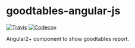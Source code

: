 # goodtables-angular-js

[![Travis](https://img.shields.io/travis/frictionlessdata/goodtables-angular-js/master.svg)](https://travis-ci.org/frictionlessdata/goodtables-angular-js)
[![Codecov](https://img.shields.io/codecov/c/github/frictionlessdata/goodtables-angular-js/master.svg)](https://codecov.io/gh/frictionlessdata/goodtables-angular-js)

Angular2+ component to show goodtables report.
